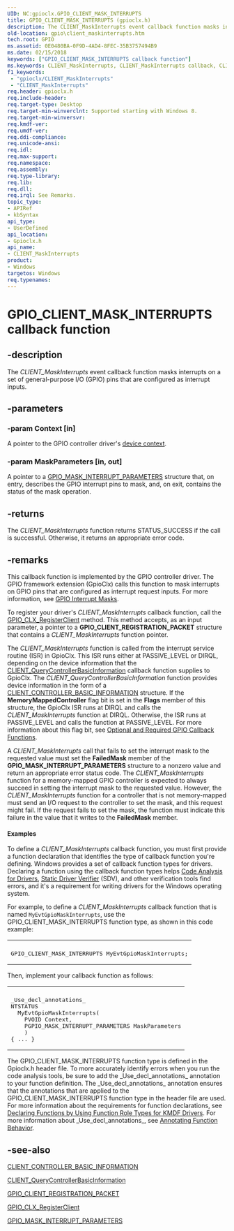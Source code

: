 ```yaml
---
UID: NC:gpioclx.GPIO_CLIENT_MASK_INTERRUPTS
title: GPIO_CLIENT_MASK_INTERRUPTS (gpioclx.h)
description: The CLIENT_MaskInterrupts event callback function masks interrupts on a set of general-purpose I/O (GPIO) pins that are configured as interrupt inputs.
old-location: gpio\client_maskinterrupts.htm
tech.root: GPIO
ms.assetid: 0E0480BA-0F9D-4AD4-8FEC-35B3757494B9
ms.date: 02/15/2018
keywords: ["GPIO_CLIENT_MASK_INTERRUPTS callback function"]
ms.keywords: CLIENT_MaskInterrupts, CLIENT_MaskInterrupts callback, CLIENT_MaskInterrupts callback function [Parallel Ports], GPIO.client_maskinterrupts, GPIO_CLIENT_MASK_INTERRUPTS, gpioclx/CLIENT_MaskInterrupts
f1_keywords:
 - "gpioclx/CLIENT_MaskInterrupts"
 - "CLIENT_MaskInterrupts"
req.header: gpioclx.h
req.include-header: 
req.target-type: Desktop
req.target-min-winverclnt: Supported starting with Windows 8.
req.target-min-winversvr: 
req.kmdf-ver: 
req.umdf-ver: 
req.ddi-compliance: 
req.unicode-ansi: 
req.idl: 
req.max-support: 
req.namespace: 
req.assembly: 
req.type-library: 
req.lib: 
req.dll: 
req.irql: See Remarks.
topic_type:
- APIRef
- kbSyntax
api_type:
- UserDefined
api_location:
- Gpioclx.h
api_name:
- CLIENT_MaskInterrupts
product:
- Windows
targetos: Windows
req.typenames: 
---
```


# GPIO_CLIENT_MASK_INTERRUPTS callback function


## -description


The <i>CLIENT_MaskInterrupts</i> event callback function masks interrupts on a set of general-purpose I/O (GPIO) pins that are configured as interrupt inputs.


## -parameters




### -param Context [in]

A pointer to the GPIO controller driver's <a href="https://docs.microsoft.com/windows-hardware/drivers/gpio/gpio-device-contexts">device context</a>.


### -param MaskParameters [in, out]

A pointer to a <a href="https://docs.microsoft.com/windows-hardware/drivers/ddi/gpioclx/ns-gpioclx-_gpio_mask_interrupt_parameters">GPIO_MASK_INTERRUPT_PARAMETERS</a> structure that, on entry, describes the GPIO interrupt pins to mask, and, on exit, contains the status of the mask operation.


## -returns



The <i>CLIENT_MaskInterrupts</i> function returns STATUS_SUCCESS if the call is successful. Otherwise, it returns an appropriate error code.




## -remarks



This callback function is implemented by the GPIO controller driver. The GPIO framework extension (GpioClx) calls this function to mask interrupts on GPIO pins that are configured as interrupt request inputs. For more information, see <a href="https://docs.microsoft.com/windows-hardware/drivers/gpio/gpio-interrupt-masks">GPIO Interrupt Masks</a>.

To register your driver's <i>CLIENT_MaskInterrupts</i> callback function, call the <a href="https://docs.microsoft.com/windows-hardware/drivers/ddi/gpioclx/nf-gpioclx-gpio_clx_registerclient">GPIO_CLX_RegisterClient</a> method. This method accepts, as an input parameter, a pointer to a <b>GPIO_CLIENT_REGISTRATION_PACKET</b> structure that contains a <i>CLIENT_MaskInterrupts</i> function pointer.

The <i>CLIENT_MaskInterrupts</i> function is called from the interrupt service routine (ISR) in GpioClx. This ISR runs either at PASSIVE_LEVEL or DIRQL, depending on the device information that the <a href="https://docs.microsoft.com/windows-hardware/drivers/ddi/gpioclx/nc-gpioclx-gpio_client_query_controller_basic_information">CLIENT_QueryControllerBasicInformation</a> callback function supplies to GpioClx. The <i>CLIENT_QueryControllerBasicInformation</i> function provides device information in the form of a <a href="https://docs.microsoft.com/windows-hardware/drivers/ddi/gpioclx/ns-gpioclx-_client_controller_basic_information">CLIENT_CONTROLLER_BASIC_INFORMATION</a> structure. If the <b>MemoryMappedController</b> flag bit is set in the <b>Flags</b> member of this structure, the GpioClx ISR runs at DIRQL and calls the <i>CLIENT_MaskInterrupts</i> function at DIRQL. Otherwise, the ISR runs at PASSIVE_LEVEL and calls the function at PASSIVE_LEVEL. For more information about this flag bit, see <a href="https://docs.microsoft.com/windows-hardware/drivers/gpio/optional-and-required-gpio-callback-functions">Optional and Required GPIO Callback Functions</a>.

A <i>CLIENT_MaskInterrupts</i> call that fails to set the interrupt mask to the requested value must set the <b>FailedMask</b> member of the <b>GPIO_MASK_INTERRUPT_PARAMETERS</b> structure to a nonzero value and return an appropriate error status code. The <i>CLIENT_MaskInterrupts</i> function for a memory-mapped GPIO controller is expected to always succeed in setting the interrupt mask to the requested value. However, the <i>CLIENT_MaskInterrupts</i> function for a controller that is not memory-mapped must send an I/O request to the  controller to set the mask, and this request might fail. If the request fails to set the mask, the function must indicate this failure in the value that it writes to the <b>FailedMask</b> member.


#### Examples

To define a <i>CLIENT_MaskInterrupts</i> callback function, you must first provide a function declaration that identifies the type of callback function you're defining. Windows provides a set of callback function types for drivers. Declaring a function using the callback function types helps <a href="https://docs.microsoft.com/windows-hardware/drivers/devtest/code-analysis-for-drivers">Code Analysis for Drivers</a>, <a href="https://docs.microsoft.com/windows-hardware/drivers/devtest/static-driver-verifier">Static Driver Verifier</a> (SDV), and other verification tools find errors, and it's a requirement for writing drivers for the Windows operating system.

For example, to define a <i>CLIENT_MaskInterrupts</i> callback function that is named <code>MyEvtGpioMaskInterrupts</code>, use the GPIO_CLIENT_MASK_INTERRUPTS function type, as shown in this code example:

<div class="code"><span codelanguage=""><table>
<tr>
<th></th>
</tr>
<tr>
<td>
<pre>GPIO_CLIENT_MASK_INTERRUPTS MyEvtGpioMaskInterrupts;</pre>
</td>
</tr>
</table></span></div>
Then, implement your callback function as follows:

<div class="code"><span codelanguage=""><table>
<tr>
<th></th>
</tr>
<tr>
<td>
<pre>_Use_decl_annotations_
NTSTATUS
  MyEvtGpioMaskInterrupts(
    PVOID Context,
    PGPIO_MASK_INTERRUPT_PARAMETERS MaskParameters
    )
{ ... }</pre>
</td>
</tr>
</table></span></div>
The GPIO_CLIENT_MASK_INTERRUPTS function type is defined in the Gpioclx.h header file. To more accurately identify errors when you run the code analysis tools, be sure to add the _Use_decl_annotations_ annotation to your function definition. The _Use_decl_annotations_ annotation ensures that the annotations that are applied to the GPIO_CLIENT_MASK_INTERRUPTS function type in the header file are used. For more information about the requirements for function declarations, see <a href="https://docs.microsoft.com/windows-hardware/drivers/devtest/declaring-functions-by-using-function-role-types-for-kmdf-drivers">Declaring Functions by Using Function Role Types for KMDF Drivers</a>. For more information about _Use_decl_annotations_, see <a href="https://go.microsoft.com/fwlink/p/?LinkId=286697">Annotating Function Behavior</a>.

<div class="code"></div>



## -see-also




<a href="https://docs.microsoft.com/windows-hardware/drivers/ddi/gpioclx/ns-gpioclx-_client_controller_basic_information">CLIENT_CONTROLLER_BASIC_INFORMATION</a>



<a href="https://docs.microsoft.com/windows-hardware/drivers/ddi/gpioclx/nc-gpioclx-gpio_client_query_controller_basic_information">CLIENT_QueryControllerBasicInformation</a>



<a href="https://docs.microsoft.com/windows-hardware/drivers/ddi/gpioclx/ns-gpioclx-_gpio_client_registration_packet">GPIO_CLIENT_REGISTRATION_PACKET</a>



<a href="https://docs.microsoft.com/windows-hardware/drivers/ddi/gpioclx/nf-gpioclx-gpio_clx_registerclient">GPIO_CLX_RegisterClient</a>



<a href="https://docs.microsoft.com/windows-hardware/drivers/ddi/gpioclx/ns-gpioclx-_gpio_mask_interrupt_parameters">GPIO_MASK_INTERRUPT_PARAMETERS</a>
 

 


